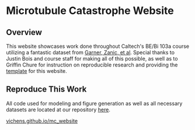 # Microtubule Catastrophe Website

## Overview
This website showcases work done throughout Caltech's BE/Bi 103a course utilizing a fantastic dataset from [Garner, Zanic, et al](https://doi.org/10.1016/j.cell.2011.10.037). Special thanks to Justin Bois and course staff for making all of this possible, as well as to Griffin Chure for instruction on reproducible research and providing the [template](https://github.com/gchure/reproducible_website) for this website.

## Reproduce This Work
All code used for modeling and figure generation as well as all necessary datasets are located at our repository [here](https://github.com/vichens/microtubules).

[vichens.github.io/mc_website](https://vichens.github.io/mc_website/)
